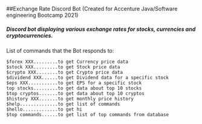 ##Exchange Rate Discord Bot
(Created for Accenture Java/Software engineering Bootcamp 2021) 
##### Discord bot displaying various exchange rates for stocks, currencies and cryptocurrencies.


List of commands that the Bot responds to:
```
$forex XXX.........to get Currency price data
$stock XXX.........to get Stock price data
$crypto XXX........to get Crypto price data
$dividend XXX......to get Dividend data for a specific stock 
$eps XXX...........to get EPS for a specific stock
top stocks.........to get data about top 10 stocks 
$top cryptos.......to get data about top 10 cryptos  
$history XXX.......to get monthly price history 
$help..............to get list of commands 
$hello.............to get hi  
$top commands......to get list of top commands from database 
                  
```


